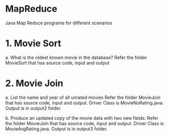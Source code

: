 # MapReduce
Java Map Reduce programs for different scenarios

# 1. Movie Sort
 a. What is the oldest known movie in the database?
	Refer the folder MovieSort that has source code, input and output

# 2. Movie Join
 a. List the name and year of all unrated movies
	Refer the folder MovieJoin that has source code, input and output. 
	Driver Class is MovieNoRating.java.
	Output is in output2 folder.

 b. Produce an updated copy of the movie data with two new fields:
	Refer the folder MovieJoin that has source code, input and output. 
	Driver Class is MovieAvgRating.java.
	Output is in output3 folder.
